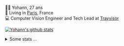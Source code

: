 <p>
  👨🏻 <bold>Yohann</bold>, 27 ans<br/>
  💼 Living in <a href="https://www.google.com/maps?q=paris">Paris</a>, France<br/>
  💻 Computer Vision Engineer and Tech Lead at <a href="https://trayvisor.com/">Trayvisor</a><br/>
</p>

<a href="https://github.com/anuraghazra/github-readme-stats"><img align="center" src="https://github-readme-stats-go94hl40s-yohann84l.vercel.app//api?username=yohann84L&show_icons=true&include_all_commits=true" alt="Yohann's github stats" /> </a>


<details>
  <summary>Some stats ...</summary><br/>
  

<!--START_SECTION:waka-->
![Code Time](http://img.shields.io/badge/Code%20Time-1%2C122%20hrs%2032%20mins-blue)

![Profile Views](http://img.shields.io/badge/Profile%20Views-0-blue)

**🐱 My GitHub Data** 

> 📦 440.7 kB Used in GitHub's Storage 
 > 
> 🏆 288 Contributions in the Year 2024
 > 
> 🚫 Not Opted to Hire
 > 
> 📜 25 Public Repositories 
 > 
> 🔑 21 Private Repositories 
 > 
**I'm an Early 🐤** 

```text
🌞 Morning                14112 commits       ████████░░░░░░░░░░░░░░░░░   31.31 % 
🌆 Daytime                25534 commits       ██████████████░░░░░░░░░░░   56.66 % 
🌃 Evening                5283 commits        ███░░░░░░░░░░░░░░░░░░░░░░   11.72 % 
🌙 Night                  139 commits         ░░░░░░░░░░░░░░░░░░░░░░░░░   00.31 % 
```
📅 **I'm Most Productive on Wednesday** 

```text
Monday                   8257 commits        █████░░░░░░░░░░░░░░░░░░░░   18.32 % 
Tuesday                  8343 commits        █████░░░░░░░░░░░░░░░░░░░░   18.51 % 
Wednesday                10144 commits       ██████░░░░░░░░░░░░░░░░░░░   22.51 % 
Thursday                 9192 commits        █████░░░░░░░░░░░░░░░░░░░░   20.40 % 
Friday                   8407 commits        █████░░░░░░░░░░░░░░░░░░░░   18.65 % 
Saturday                 259 commits         ░░░░░░░░░░░░░░░░░░░░░░░░░   00.57 % 
Sunday                   466 commits         ░░░░░░░░░░░░░░░░░░░░░░░░░   01.03 % 
```


📊 **This Week I Spent My Time On** 

```text
🕑︎ Time Zone: Europe/Paris

💬 Programming Languages: 
JavaScript               6 hrs 58 mins       ██████████░░░░░░░░░░░░░░░   41.09 % 
Python                   6 hrs 54 mins       ██████████░░░░░░░░░░░░░░░   40.68 % 
TypeScript               1 hr 23 mins        ██░░░░░░░░░░░░░░░░░░░░░░░   08.22 % 
YAML                     25 mins             █░░░░░░░░░░░░░░░░░░░░░░░░   02.47 % 
SQL                      23 mins             █░░░░░░░░░░░░░░░░░░░░░░░░   02.29 % 

🔥 Editors: 
WebStorm                 9 hrs 6 mins        █████████████░░░░░░░░░░░░   53.66 % 
PyCharm                  7 hrs 39 mins       ███████████░░░░░░░░░░░░░░   45.14 % 
VS Code                  12 mins             ░░░░░░░░░░░░░░░░░░░░░░░░░   01.21 % 

💻 Operating System: 
Mac                      16 hrs 59 mins      █████████████████████████   100.00 % 
```

**I Mostly Code in Python** 

```text
Python                   25 repos            ██████████████░░░░░░░░░░░   54.35 % 
Jupyter Notebook         5 repos             ███░░░░░░░░░░░░░░░░░░░░░░   10.87 % 
JavaScript               3 repos             ██░░░░░░░░░░░░░░░░░░░░░░░   06.52 % 
HTML                     2 repos             █░░░░░░░░░░░░░░░░░░░░░░░░   04.35 % 
Shell                    1 repo              █░░░░░░░░░░░░░░░░░░░░░░░░   02.17 % 
```




 Last Updated on 07/03/2024 00:23:56 UTC
<!--END_SECTION:waka-->
